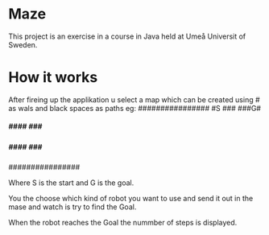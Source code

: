 # Maze

This project is an exercise in a course in Java held at Umeå Universit of Sweden.

# How it works
After fireing up the applikation u select a map which can be created using # as wals and black spaces as paths eg:
 ################
 #S   ###   ###G#
 ##### #### ### #
 ##### #### ### #
 #####          #
 ################
 
 Where S is the start and G is the goal.
 
 You the choose which kind of robot you want to use and send it out in the mase and watch is try to find the Goal.
 
 When the robot reaches the Goal the nummber of steps is displayed.
